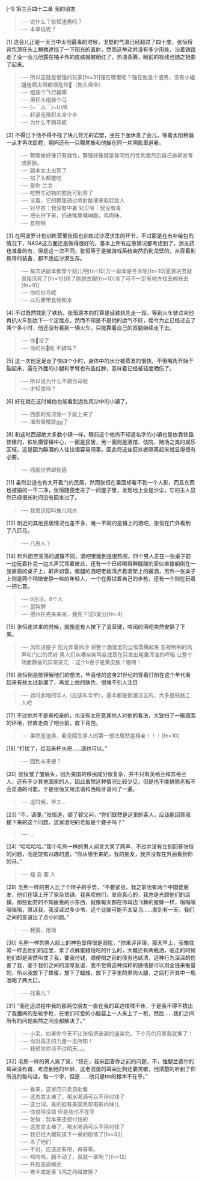 
[-1] 第三百四十二章 我的朋友
>--- 说什么？张恒渣男吗？<br>
>--- 本章说呢？<br>

[1] 这会儿正是一天当中太阳最毒的时候，戈壁的气温已经超过了四十度，张恒将背包顶在头上稍微遮挡了一下阳光的直射，然而这举动并没有多少用处，沿着铁路走了没一会儿他露在袖子外的皮肤就被晒红了，热浪蒸腾，眼前的视线也随之扭曲了起来。
>--- 所以这就是很强的玩家[fn=31]强在哪里呢？强在他是个渣男，没有小姐姐连晒太阳都很危险🐶（狗头保命）<br>
>--- 组装个飞行器嘛<br>
>--- 用积木组装个马<br>
>--- (~￣△￣)~UVB<br>
>--- 赶紧无限积木来个伞<br>
>--- 为什么不骑马呢<br>

[2] 不得已下他不得不找了块儿背光的岩壁，坐在下面休息了会儿，等着太阳稍偏一点才再次启程，期间还有一只鞭尾蜥和他躲在同一片阴影里避暑。
>--- 鞭尾蜥好像只有雌性，繁殖好像就是靠同性的性刺激然后自己排卵发育成胚胎。<br>
>--- 副本女主出现了<br>
>--- 掐了头都能吃<br>
>--- 是你   兰戈<br>
>--- 吃野生动物的憨批可别秀了<br>
>--- 没毒，它的鞭尾通过喷射酸液来驱赶敌人<br>
>--- 对华农：我没有中暑
对贝爷：我没有毒<br>
>--- 把头拧下来，扔进嘴里嘎嘣脆，鸡肉味。<br>
>--- 食物啊<br>

[3] 在阿波罗计划训练营里张恒也训练过沙漠求生的环节，不过那是在有补给包的情况下，NASA这方面还是做得很好的，基本上所有应急情况都考虑到了，消炎药也准备的有，但是这一次不同，张恒等于是被游戏系统突然扔到戈壁的，从穿着到携带的装备，都不适应沙漠生存。
>--- 每次进副本都穿个貂儿吧[fn=10]万一副本是冬天呢[fn=10]夏装进去就直接冻死了[fn=10]热了能脱衣服[fn=10]冷了可不一定有地方找去棉袄去[fn=10]<br>
>--- 你的白马呢<br>
>--- 以后要带食物和水<br>

[4] 不过既然找到了铁轨，张恒原本的打算是延铁轨先走一段，等到火车驶过来他再扒火车到达下一个定居点，然而不知是不是他的运气不好，距今为止已经过去了两个多小时，他还没有看到一辆火车，只能靠着自己的双腿继续走下去。
>--- 你🐴没了<br>
>--- 你的白🐴呢  不骑吗？<br>

[5] 这一次他足足走了快四个小时，身体中的水分被蒸发的很快，不但嘴角开始干裂起来，露在外面的小腿和手臂也有些红肿，意味着已经被轻度晒伤了。
>--- 所以说为什么不骑白马呢<br>
>--- 才轻度吗？<br>

[6] 好在就在这时候他也能看到远处风沙中的小镇了。
>--- 西部的荒凉感一下就上来了<br>
>--- 海市蜃楼就gg了<br>

[8] 和这时西部绝大多数小镇一样，眼前这个他尚不知道名字的小镇也是依靠铁路修建的，铁轨横穿镇中心，一面是民居，另一面则是酒馆、伎院、赌场之类的娱乐区域，这是因为醉酒的人往往很容易闹事，因此将这些狂欢者隔离起来就显得很有必要。
>--- 西部世界即视感<br>

[11] 虽然沿途也有大开着门的民居，然而张恒在里面却看不到一个人影，而且东西也被搬的一干二净，张恒随便走进了一间屋子里，发现地上全是沙尘，它的主人显然已经很长时间没有回来过了。
>--- 我管这招叫鱼儿戏水<br>

[12] 附近的其他民居情况也差不多，唯一不同的是镇上的酒吧，张恒在门外看到了八匹马。
>--- 八恶人？<br>

[14] 和外面空荡荡的城镇不同，酒吧里面倒是很热闹，四个男人正在一张桌子前一边玩着扑克一边大声咒骂着彼此，还有一个已经喝得醉醺醺的家伙直接躺倒在一张靠窗的桌子上，鼾声如雷，瘸腿的酒吧老板清点着酒架上的藏酒，另外一张桌子上则是两个稍微安静一些的年轻人，一个在擦拭着自己的步枪，还有一个则在玩着一把匕首。
>--- 8匹马，8个人<br>
>--- 昆特牌<br>
>--- 德州扑克来来来，我先下注5美分[fn=4]<br>

[15] 张恒走进来的时候，就像是有人按下了消音键，喧闹的酒吧突然安静了下来。
>--- 风吹进屋子 阳光伴着风沙 将整个酒馆里的尘埃蒸腾起来 忽视咧咧的风声和门口的吊铃 男人们从嘈杂笑骂变成现在只发出粗重浑浊的呼吸 让整个场面静谧的异常突兀 ：这个b崽子是黄皮肤？喔唷！<br>

[16] 张恒倒是能理解他们的想法，毕竟他的这身21世纪的穿着打扮在这个年代看起来有些太过新潮了，再加上他的肤色，很难不引人注目
>--- 此时此地的华人（应该叫华侨），基本都是偷渡过去的，大多是铁路工人吧<br>

[17] 不过他并不是来相亲的，也没有太在意其他人对他的看法，大致扫了一眼周围的环境，径直走向了吧台前，放下背包。
>--- 果然是渣男，看见陌生男人的第一想法居然是相亲！！！[fn=10]<br>

[18] “打扰了，给我来杯水吧……酒也可以。”
>--- 回到未来梗？<br>

[20] 张恒皱了皱眉头，因为美国的移民成分很复杂，并不只有英格兰和苏格兰人，还有不少其他国家的人，因此虽然这种情况比较少见，但是也不能排除老板不会英语的可能，于是张恒又用法语和西班牙语问了一遍。
>--- 这时候，华工…<br>

[23] “不，请便。”张恒道，顿了顿又问，“你们既然是这里的客人，应该能回答我接下来的这个问题，这家酒吧的老板是个聋子吗？”
>--- ...<br>

[24] “哈哈哈哈。”那个毛熊一样的男人闻言大笑了两声，不过并没有立刻回答张恒的问题，而是饶有兴趣的道，“你从哪里来的，我的朋友，我并没有在外面看到你的马。”
>--- 祖 安 客 人<br>

[29] 毛熊一样的男人比了个辫子的手势，“不要紧张，我之前也有两个中国佬朋友，他们在镇上开了家杂货铺，我喜欢他们，发自真心的，我总是光顾他们的店铺，那些勤劳的不知疲惫的小东西，就像每天都在你耳边飞舞的蜜蜂一样，嗡嗡嗡嗡嗡嗡，原谅我，我没读过多少书，这个比喻可能不太妥当……直到有一天，我们之间的友谊出了点小问题。”
>--- 我猜，抢劫<br>

[30] 毛熊一样的男人脸上的神色显得很是困扰，“你来评评理，那天早上，我像往常一样去他们的店里，拿了点蜂蜜蜡烛吃的什么的，大概还有两瓶酒，临走的时候他们却是突然叫住了我，要我付钱，顺便把之前的债务也结清，这种行为深深的伤害了我，鉴于我们之间的深厚友谊，我不觉得这种纯粹的感情是可以用金钱来衡量的，所以我放下了蜂蜜，放下了蜡烛，放下了手里的熏肉火腿，之后打开其中一瓶酒喝了两大口。
>--- 找事儿？<br>

[31] “而在这过程中我的那两位朋友一直在我的耳边喋喋不休，于是我不得不拔出了我腰间的左轮手枪，在他们可爱的小脑袋上一人来上了一枪，然后……我们之间所有的问题突然之间全都解决了。”
>--- 小呆，如果你今天不让张恒把该装的逼装完，下个月的月票我就撕了！<br>
>--- 你对真正的力量一无所知！<br>
>--- 我预言你活不过明天。。。<br>

[32] 毛熊一样的男人笑了笑，“现在，我来回答你之前的问题，不，独腿兰德尔的耳朵没有聋，考虑到他的年龄，这老混蛋的耳朵比狗还要灵敏，他清楚的听到了你所说的每句话，每一个字，但是……他只是tm的根本不在乎。”
>--- 看来，这家店只卖自助餐<br>
>--- 这态度太棒了，喝水喝酒可以不用付钱了<br>
>--- 这台词，真的挺有美国黑帮电影内味儿<br>
>--- 你说得没错 但是我也不在乎<br>
>--- 张恒：我本来还想付钱的<br>
>--- 这态度太棒了，喝水喝酒可以不用付钱了<br>
>--- 我已经大概知道下一章的剧情了[fn=32]<br>
>--- 杀了他们<br>
>--- 不对，应该还有吧，再等等。<br>
>--- 呜呜呜，翻不动了，真就一章啊？[fn=12]<br>
>--- 开启装逼模式<br>
>--- 难不成是黄飞鸿之西域雄狮？<br>
